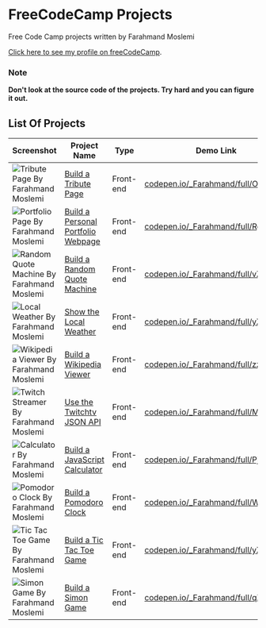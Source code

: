 FreeCodeCamp Projects
=======

Free Code Camp projects written by Farahmand Moslemi

[Click here to see my profile on freeCodeCamp](https://www.freecodecamp.com/farahmandm).

### **Note**

**Don't look at the source code of the projects. Try hard and you can figure it out.**

## List Of Projects

 Screenshot | Project Name | Type | Demo Link
 ---------- | ------------ |----- | ---------
 ![Tribute Page By Farahmand Moslemi](projects/frontend/tribute-page-thumb.png) | [Build a Tribute Page](https://www.freecodecamp.com/challenges/Build%20a%20Tribute%20Page) | Front-end | [codepen.io/_Farahmand/full/OmeEee](https://codepen.io/_Farahmand/full/OmeEee/)
 ![Portfolio Page By Farahmand Moslemi](projects/frontend/portfolio-page-thumb.png) | [Build a Personal Portfolio Webpage](https://www.freecodecamp.com/challenges/Build%20a%20Personal%20Portfolio%20Webpage) | Front-end | [codepen.io/_Farahmand/full/RgbrWb](https://codepen.io/_Farahmand/full/RgbrWb/)
 ![Random Quote Machine By Farahmand Moslemi](projects/frontend/random-quote-machine-thumb.png) | [Build a Random Quote Machine](https://www.freecodecamp.com/challenges/Build%20a%20Random%20Quote%20Machine) | Front-end | [codepen.io/_Farahmand/full/vZYXoN](https://codepen.io/_Farahmand/full/vZYXoN/)
 ![Local Weather By Farahmand Moslemi](projects/frontend/local-weather-thumb.png) | [Show the Local Weather](https://www.freecodecamp.com/challenges/Show%20the%20Local%20Weather) | Front-end | [codepen.io/_Farahmand/full/yXLxVM](https://codepen.io/_Farahmand/full/yXLxVM/)
 ![Wikipedia Viewer By Farahmand Moslemi](projects/frontend/wikipedia-viewer-thumb.png) | [Build a Wikipedia Viewer](https://www.freecodecamp.com/challenges/Build%20a%20Wikipedia%20Viewer) | Front-end | [codepen.io/_Farahmand/full/zzxWLB](https://codepen.io/_Farahmand/full/zzxWLB/)
 ![Twitch Streamer By Farahmand Moslemi](projects/frontend/twitch-streamer-thumb.png) | [Use the Twitchtv JSON API](https://www.freecodecamp.com/challenges/Use%20the%20Twitchtv%20JSON%20API) | Front-end | [codepen.io/_Farahmand/full/MowggO](https://codepen.io/_Farahmand/full/MowggO/)
 ![Calculator By Farahmand Moslemi](projects/frontend/calculator-thumb.png) | [Build a JavaScript Calculator](https://www.freecodecamp.com/challenges/Build%20a%20JavaScript%20Calculator) | Front-end | [codepen.io/_Farahmand/full/PjzPOZ](https://codepen.io/_Farahmand/full/PjzPOZ/)
 ![Pomodoro Clock By Farahmand Moslemi](projects/frontend/pomodoro-clock-thumb.png) | [Build a Pomodoro Clock](https://www.freecodecamp.com/challenges/Build%20a%20Pomodoro%20Clock) | Front-end | [codepen.io/_Farahmand/full/WOGzzw](https://codepen.io/_Farahmand/full/WOGzzw/)
 ![Tic Tac Toe Game By Farahmand Moslemi](projects/frontend/tic-tac-toe-game-thumb.png) | [Build a Tic Tac Toe Game](https://www.freecodecamp.com/challenges/Build%20a%20Tic%20Tac%20Toe%20Game) | Front-end | [codepen.io/_Farahmand/full/yXZWWB](https://codepen.io/_Farahmand/full/yXZWWB/)
 ![Simon Game By Farahmand Moslemi](projects/frontend/simon-game-thumb.png) | [Build a Simon Game](https://www.freecodecamp.com/challenges/Build%20a%20Simon%20Game) | Front-end | [codepen.io/_Farahmand/full/qXBoqJ](https://codepen.io/_Farahmand/full/qXBoqJ/)
